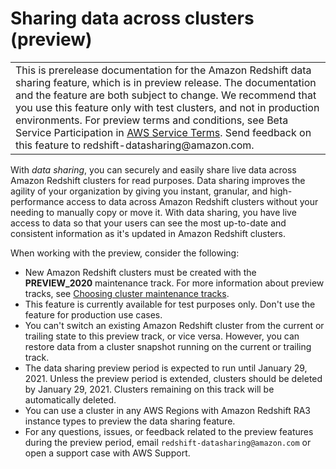 # Sharing data across clusters \(preview\)<a name="datashare-overview"></a>


|  | 
| --- |
| This is prerelease documentation for the Amazon Redshift data sharing feature, which is in preview release\. The documentation and the feature are both subject to change\. We recommend that you use this feature only with test clusters, and not in production environments\. For preview terms and conditions, see Beta Service Participation in [AWS Service Terms](https://aws.amazon.com/service-terms/)\. Send feedback on this feature to redshift\-datasharing@amazon\.com\.   | 

With *data sharing*, you can securely and easily share live data across Amazon Redshift clusters for read purposes\. Data sharing improves the agility of your organization by giving you instant, granular, and high\-performance access to data across Amazon Redshift clusters without your needing to manually copy or move it\. With data sharing, you have live access to data so that your users can see the most up\-to\-date and consistent information as it's updated in Amazon Redshift clusters\. 

When working with the preview, consider the following:
+ New Amazon Redshift clusters must be created with the **PREVIEW\_2020** maintenance track\. For more information about preview tracks, see [Choosing cluster maintenance tracks](https://docs.aws.amazon.com/redshift/latest/mgmt/working-with-clusters.html#rs-mgmt-maintenance-tracks)\.
+ This feature is currently available for test purposes only\. Don't use the feature for production use cases\.
+ You can't switch an existing Amazon Redshift cluster from the current or trailing state to this preview track, or vice versa\. However, you can restore data from a cluster snapshot running on the current or trailing track\.
+  The data sharing preview period is expected to run until January 29, 2021\. Unless the preview period is extended, clusters should be deleted by January 29, 2021\. Clusters remaining on this track will be automatically deleted\.
+ You can use a cluster in any AWS Regions with Amazon Redshift RA3 instance types to preview the data sharing feature\.
+ For any questions, issues, or feedback related to the preview features during the preview period, email `redshift-datasharing@amazon.com` or open a support case with AWS Support\. 